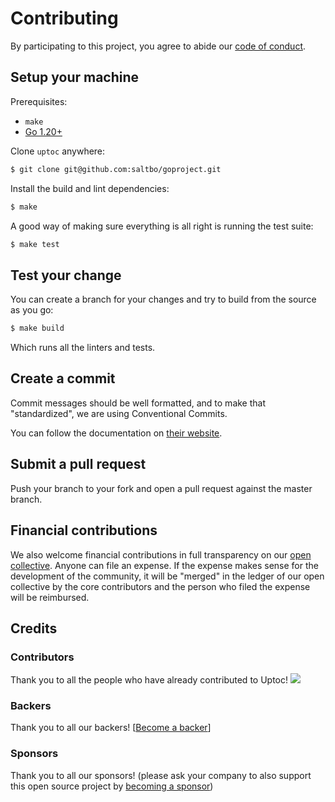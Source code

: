 # Contributing

By participating to this project, you agree to abide our [code of conduct](/CODEOFCONDUCT.md).

## Setup your machine

Prerequisites:

- `make`
- [Go 1.20+](https://golang.org/doc/install)

Clone `uptoc` anywhere:

```sh
$ git clone git@github.com:saltbo/goproject.git
```

Install the build and lint dependencies:

```sh
$ make
```

A good way of making sure everything is all right is running the test suite:

```sh
$ make test
```

## Test your change

You can create a branch for your changes and try to build from the source as you go:

```sh
$ make build
```

Which runs all the linters and tests.

## Create a commit

Commit messages should be well formatted, and to make that "standardized", we
are using Conventional Commits.

You can follow the documentation on
[their website](https://www.conventionalcommits.org).

## Submit a pull request

Push your branch to your fork and open a pull request against the
master branch.

## Financial contributions

We also welcome financial contributions in full transparency on our [open collective](https://opencollective.com/saltbo).
Anyone can file an expense. If the expense makes sense for the development of the community, it will be "merged" in the ledger of our open collective by the core contributors and the person who filed the expense will be reimbursed.

## Credits

### Contributors

Thank you to all the people who have already contributed to Uptoc!
<a href="graphs/contributors"><img src="https://opencollective.com/saltbo/contributors.svg?width=890" /></a>

### Backers

Thank you to all our backers! [[Become a backer](https://opencollective.com/saltbo#backer)]

### Sponsors

Thank you to all our sponsors! (please ask your company to also support this open source project by [becoming a sponsor](https://opencollective.com/saltbo#sponsor))